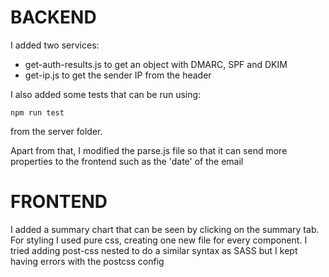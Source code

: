 # BACKEND

I added two services:

- get-auth-results.js to get an object with DMARC, SPF and DKIM
- get-ip.js to get the sender IP from the header

I also added some tests that can be run using:

```
npm run test
```

from the server folder.

Apart from that, I modified the parse.js file so that it can send more properties to the frontend such as the 'date' of the email


# FRONTEND

I added a summary chart that can be seen by clicking on the summary tab. 
For styling I used pure css, creating one new file for every component. I tried adding post-css nested to do a similar syntax as SASS but I kept having errors with the postcss config